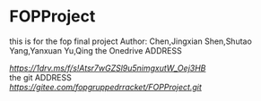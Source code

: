# FOPProject
this is for the fop final project
Author: Chen,Jingxian Shen,Shutao Yang,Yanxuan Yu,Qing 
the Onedrive ADDRESS<ADDRESS>https://1drv.ms/f/s!Atsr7wGZSl9u5nimgxutW_Oej3HB</ADDRESS>
the git ADDRESS<address>https://gitee.com/fopgruppedrracket/FOPProject.git</address>